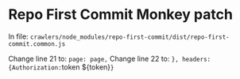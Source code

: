 # Repo First Commit Monkey patch

In file: `crawlers/node_modules/repo-first-commit/dist/repo-first-commit.common.js`

Change line 21 to: `page: page,`
Change line 22 to: `}, headers: {Authorization:`token \${token}`}`
